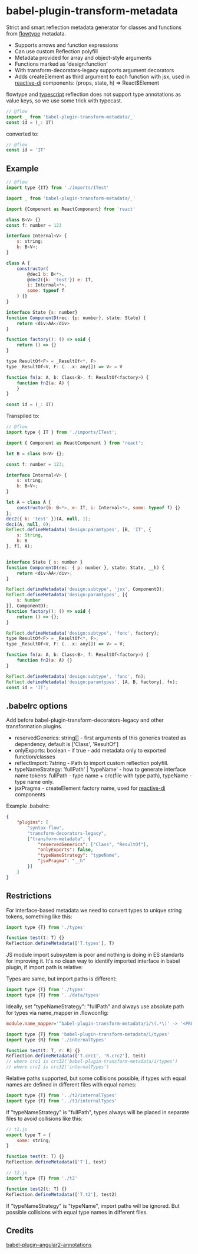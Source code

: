 # babel-plugin-transform-metadata

Strict and smart reflection metadata generator for classes and functions from [flowtype](https://flowtype.org) metadata.

-   Supports arrows and function expressions
-   Can use custom Reflection polyfill
-   Metadata provided for array and object-style arguments
-   Functions marked as 'design:function'
-   With transform-decorators-legacy supports argument decorators
-   Adds createElement as third argument to each function with jsx, used in [reactive-di](https://github.com/zerkalica/reactive-di) components: (props, state, h) => React$Element

flowtype and [typescript](https://www.typescriptlang.org/) reflection does not support type annotations as value keys, so we use some trick with typecast.

```js
// @flow
import _ from 'babel-plugin-transform-metadata/_'
const id = (_: IT)
```

converted to:

```js
// @flow
const id = 'IT'
```

## Example

```js
// @flow
import type {IT} from './imports/ITest'

import _ from 'babel-plugin-transform-metadata/_'

import {Component as ReactComponent} from 'react'

class B<V> {}
const f: number = 123

interface Internal<V> {
    s: string;
    b: B<V>;
}

class A {
    constructor(
        @dec1 b: B<*>,
        @dec2({k: 'test'}) e: IT,
        i: Internal<*>,
        some: typeof f
    ) {}
}

interface State {s: number}
function ComponentD(rec: {p: number}, state: State) {
    return <div>AA</div>
}

function factory(): () => void {
    return () => {}
}

type ResultOf<F> = _ResultOf<*, F>
type _ResultOf<V, F: (...x: any[]) => V> = V

function fn(a: A, b: Class<B>, f: ResultOf<factory>) {
    function fn2(a: A) {
    }
}

const id = (_: IT)
```

Transpiled to:

```js
// @flow
import type { IT } from './imports/ITest';

import { Component as ReactComponent } from 'react';

let B = class B<V> {};

const f: number = 123;

interface Internal<V> {
    s: string;
    b: B<V>;
}

let A = class A {
    constructor(b: B<*>, e: IT, i: Internal<*>, some: typeof f) {}
};
dec2({ k: 'test' })(A, null, 1);
dec1(A, null, 0);
Reflect.defineMetadata('design:paramtypes', [B, 'IT', {
    s: String,
    b: B
}, f], A);


interface State { s: number }
function ComponentD(rec: { p: number }, state: State, __h) {
    return <div>AA</div>;
}

Reflect.defineMetadata('design:subtype', 'jsx', ComponentD);
Reflect.defineMetadata('design:paramtypes', [{
    s: Number
}], ComponentD);
function factory(): () => void {
    return () => {};
}

Reflect.defineMetadata('design:subtype', 'func', factory);
type ResultOf<F> = _ResultOf<*, F>;
type _ResultOf<V, F: (...x: any[]) => V> = V;

function fn(a: A, b: Class<B>, f: ResultOf<factory>) {
    function fn2(a: A) {}
}

Reflect.defineMetadata('design:subtype', 'func', fn);
Reflect.defineMetadata('design:paramtypes', [A, B, factory], fn);
const id = 'IT';
```

## .babelrc options

Add before babel-plugin-transform-decorators-legacy and other transformation plugins.
-   reservedGenerics: string[] - first arguments of this generics treated as dependency, default is ['Class', 'ResultOf']
-   onlyExports: boolean - if true - add metadata only to exported function/classes
-   reflectImport: ?string - Path to import custom reflection polyfill.
-   typeNameStrategy: 'fullPath' | 'typeName' - how to generate interface name tokens: fullPath - type name + crc(file with type path), typeName - type name only.
-   jsxPragma - createElement factory name, used for [reactive-di](https://github.com/zerkalica/reactive-di) components

Example .babelrc:

```json
{
    "plugins": [
        "syntax-flow",
        "transform-decorators-legacy",
        ["transform-metadata", {
            "reservedGenerics": ["Class", "ResultOf"],
            "onlyExports": false,
            "typeNameStrategy": "typeName",
            "jsxPragma": "__h"
        }]
    ]
}
```

Restrictions
------------

For interface-based metadata we need to convert types to unique string tokens, something like this:

```js
import type {T} from './types'

function test(t: T) {}
Reflection.defineMetadata(['T.types'], T)
```

JS module import subsystem is poor and nothing is doing in ES standarts for improving it. It's no clean way to identify imported interface in babel plugin, if import path is relative:

Types are same, but import paths is different:

```js
import type {T} from './types'
import type {T} from '../data/types'
```

Ideally, set "typeNameStrategy": "fullPath" and always use absolute path for types via name_mapper in .flowconfig:

```ini
module.name_mapper='^babel-plugin-transform-metadata/i/\(.*\)' -> '<PROJECT_ROOT>/i/\1'
```

```js
import type {T} from 'babel-plugin-transform-metadata/i/types'
import type {R} from './internalTypes'

function test(t: T, r: R) {}
Reflection.defineMetadata(['T.crc1', 'R.crc2'], test)
// where crc1 is crc32('babel-plugin-transform-metadata/i/types')
// where crc2 is crc32('internalTypes')
```

Relative paths supported, but some collisions possible, if types with equal names are defined in different files with equal names:

```js
import type {T} from '../t2/internalTypes'
import type {T} from '../t1/internalTypes'
```

If "typeNameStrategy" is "fullPath", types always will be placed in separate files to avoid collisions like this:

```js
// t1.js
export type T = {
    some: string;
}

function test(t: T) {}
Reflection.defineMetadata(['T'], test)
```

```js
// t2.js
import type {T} from './t2'

function test2(t: T) {}
Reflection.defineMetadata(['T.t2'], test2)
```

If "typeNameStrategy" is "typeName", import paths will be ignored. But possible collisions with equal type names in different files.

## Credits

[babel-plugin-angular2-annotations](https://github.com/shuhei/babel-plugin-angular2-annotations)
